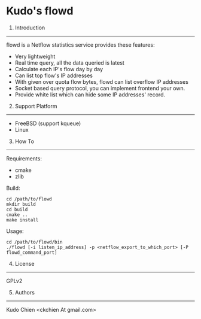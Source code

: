 Kudo's flowd
====================

1. Introduction
---------------------
flowd is a Netflow statistics service provides these features:
- Very lightweight
- Real time query, all the data queried is latest
- Calculate each IP's flow day by day
- Can list top flow's IP addresses
- With given over quota flow bytes, flowd can list overflow IP addresses
- Socket based query protocol, you can implement frontend your own.
- Provide white list which can hide some IP addresses' record.

2. Support Platform
---------------------
- FreeBSD (support kqueue)
- Linux

3. How To
---------------------
Requirements:
- cmake
- zlib

Build:
```
cd /path/to/flowd
mkdir build
cd build
cmake ..
make install
```

Usage:
```
cd /path/to/flowd/bin
./flowd [-i listen_ip_address] -p <netflow_export_to_which_port> [-P flowd_command_port]
```

4. License
---------------------
GPLv2

5. Authors
---------------------
Kudo Chien &lt;ckchien At gmail.com&gt;
